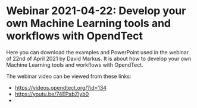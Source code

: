# Webinar 2021-04-22: Develop your own Machine Learning tools and workflows with OpendTect

Here you can download the examples and PowerPoint used in the webinar of 22nd of April 2021 by David Markus.
It is about how to develop your own Machine Learning tools and workflows with OpendTect.

The webinar video can be viewed from these links:
- https://videos.opendtect.org/?id=134
- https://youtu.be/74EPabZlyb0
-
